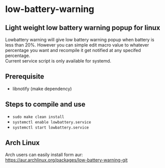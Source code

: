 # low-battery-warning
## Light weight low battery warning popup for linux

Lowbattery warning will give low battery warning popup when battery is less than 20%. However you can simple edit macro value to whatever percentage you want and recompile it get notified at any specifed percentage.
<br/>
Current service script is only available for systemd.

## Prerequisite
* libnotify (make dependency)

## Steps to compile and use
* `sudo make clean install`
* `systemctl enable lowbattery.service`
* `systemctl start lowbattery.service`

## Arch Linux
Arch users can easily install form aur: https://aur.archlinux.org/packages/low-battery-warning-git
